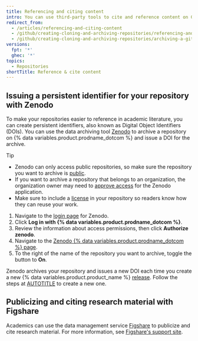 ```yaml
---
title: Referencing and citing content
intro: You can use third-party tools to cite and reference content on GitHub.
redirect_from:
  - /articles/referencing-and-citing-content
  - /github/creating-cloning-and-archiving-repositories/referencing-and-citing-content
  - /github/creating-cloning-and-archiving-repositories/archiving-a-github-repository/referencing-and-citing-content
versions:
  fpt: '*'
  ghec: '*'
topics:
  - Repositories
shortTitle: Reference & cite content
---
```

## Issuing a persistent identifier for your repository with Zenodo

To make your repositories easier to reference in academic literature, you can create persistent identifiers, also known as Digital Object Identifiers (DOIs). You can use the data archiving tool [Zenodo](https://about.zenodo.org/) to archive a repository on {% data variables.product.prodname_dotcom %} and issue a DOI for the archive.

> [!TIP]
> * Zenodo can only access public repositories, so make sure the repository you want to archive is [public](/repositories/managing-your-repositorys-settings-and-features/managing-repository-settings/setting-repository-visibility).
> * If you want to archive a repository that belongs to an organization, the organization owner may need to [approve access](/organizations/managing-oauth-access-to-your-organizations-data/approving-oauth-apps-for-your-organization) for the Zenodo application.
> * Make sure to include a [license](/repositories/managing-your-repositorys-settings-and-features/customizing-your-repository/licensing-a-repository) in your repository so readers know how they can reuse your work.

1. Navigate to the [login page](https://zenodo.org/login) for Zenodo.
1. Click **Log in with {% data variables.product.prodname_dotcom %}**.
1. Review the information about access permissions, then click **Authorize zenodo**.
1. Navigate to the [Zenodo {% data variables.product.prodname_dotcom %} page](https://zenodo.org/account/settings/github/).
1. To the right of the name of the repository you want to archive, toggle the button to **On**.

Zenodo archives your repository and issues a new DOI each time you create a new {% data variables.product.product_name %} [release](/repositories/releasing-projects-on-github/about-releases). Follow the steps at [AUTOTITLE](/repositories/releasing-projects-on-github/managing-releases-in-a-repository) to create a new one.

## Publicizing and citing research material with Figshare

Academics can use the data management service [Figshare](http://figshare.com) to publicize and cite research material. For more information, see [Figshare's support site](https://info.figshare.com/user-guide/integrations/#github).
